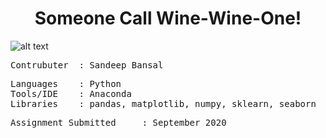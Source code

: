 # <div align="center">Someone Call Wine-Wine-One!
![alt text](https://github.com/Sandeep-Bansal1/Data_Analysis_ML/blob/master/wine%20cover.png?raw=true)

<pre>
Contrubuter  : Sandeep Bansal
</pre>

<pre>
Languages    : Python
Tools/IDE    : Anaconda
Libraries    : pandas, matplotlib, numpy, sklearn, seaborn
</pre>

<pre>
Assignment Submitted     : September 2020
</pre>
